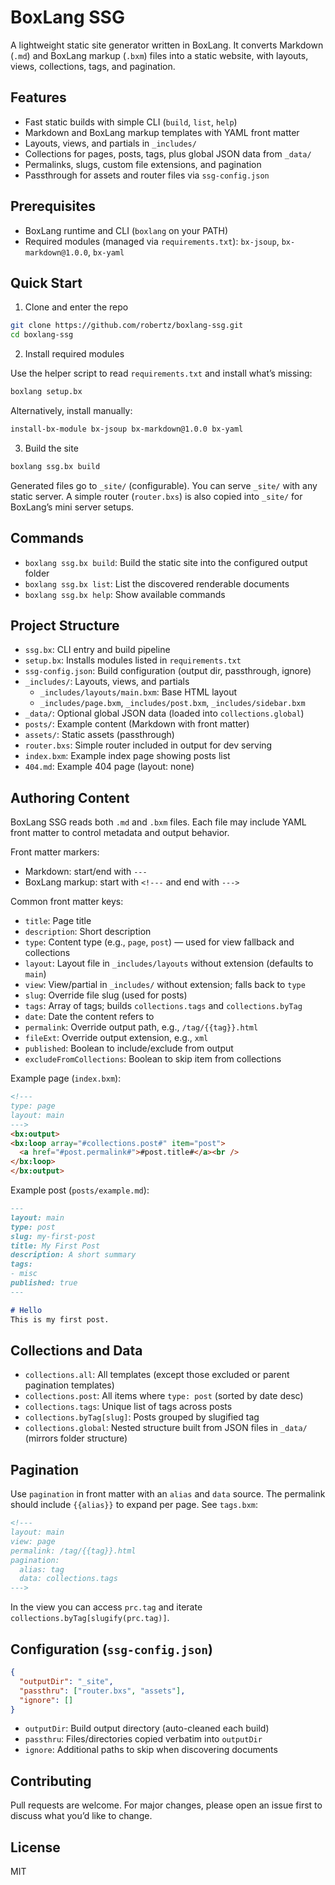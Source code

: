 # BoxLang SSG

A lightweight static site generator written in BoxLang. It converts Markdown (`.md`) and BoxLang markup (`.bxm`) files into a static website, with layouts, views, collections, tags, and pagination.

## Features
- Fast static builds with simple CLI (`build`, `list`, `help`)
- Markdown and BoxLang markup templates with YAML front matter
- Layouts, views, and partials in `_includes/`
- Collections for pages, posts, tags, plus global JSON data from `_data/`
- Permalinks, slugs, custom file extensions, and pagination
- Passthrough for assets and router files via `ssg-config.json`

## Prerequisites
- BoxLang runtime and CLI (`boxlang` on your PATH)
- Required modules (managed via `requirements.txt`): `bx-jsoup`, `bx-markdown@1.0.0`, `bx-yaml`

## Quick Start

1) Clone and enter the repo

```sh
git clone https://github.com/robertz/boxlang-ssg.git
cd boxlang-ssg
```

2) Install required modules

Use the helper script to read `requirements.txt` and install what’s missing:

```sh
boxlang setup.bx
```

Alternatively, install manually:

```sh
install-bx-module bx-jsoup bx-markdown@1.0.0 bx-yaml
```

3) Build the site

```sh
boxlang ssg.bx build
```

Generated files go to `_site/` (configurable). You can serve `_site/` with any static server. A simple router (`router.bxs`) is also copied into `_site/` for BoxLang’s mini server setups.

## Commands
- `boxlang ssg.bx build`: Build the static site into the configured output folder
- `boxlang ssg.bx list`: List the discovered renderable documents
- `boxlang ssg.bx help`: Show available commands

## Project Structure
- `ssg.bx`: CLI entry and build pipeline
- `setup.bx`: Installs modules listed in `requirements.txt`
- `ssg-config.json`: Build configuration (output dir, passthrough, ignore)
- `_includes/`: Layouts, views, and partials
  - `_includes/layouts/main.bxm`: Base HTML layout
  - `_includes/page.bxm`, `_includes/post.bxm`, `_includes/sidebar.bxm`
- `_data/`: Optional global JSON data (loaded into `collections.global`)
- `posts/`: Example content (Markdown with front matter)
- `assets/`: Static assets (passthrough)
- `router.bxs`: Simple router included in output for dev serving
- `index.bxm`: Example index page showing posts list
- `404.md`: Example 404 page (layout: none)

## Authoring Content

BoxLang SSG reads both `.md` and `.bxm` files. Each file may include YAML front matter to control metadata and output behavior.

Front matter markers:
- Markdown: start/end with `---`
- BoxLang markup: start with `<!---` and end with `--->`

Common front matter keys:
- `title`: Page title
- `description`: Short description
- `type`: Content type (e.g., `page`, `post`) — used for view fallback and collections
- `layout`: Layout file in `_includes/layouts` without extension (defaults to `main`)
- `view`: View/partial in `_includes/` without extension; falls back to `type`
- `slug`: Override file slug (used for posts)
- `tags`: Array of tags; builds `collections.tags` and `collections.byTag`
- `date`: Date the content refers to
- `permalink`: Override output path, e.g., `/tag/{{tag}}.html`
- `fileExt`: Override output extension, e.g., `xml`
- `published`: Boolean to include/exclude from output
- `excludeFromCollections`: Boolean to skip item from collections

Example page (`index.bxm`):

```html
<!---
type: page
layout: main
--->
<bx:output>
<bx:loop array="#collections.post#" item="post">
  <a href="#post.permalink#">#post.title#</a><br />
</bx:loop>
</bx:output>
```

Example post (`posts/example.md`):

```markdown
---
layout: main
type: post
slug: my-first-post
title: My First Post
description: A short summary
tags:
- misc
published: true
---

# Hello
This is my first post.
```

## Collections and Data
- `collections.all`: All templates (except those excluded or parent pagination templates)
- `collections.post`: All items where `type: post` (sorted by date desc)
- `collections.tags`: Unique list of tags across posts
- `collections.byTag[slug]`: Posts grouped by slugified tag
- `collections.global`: Nested structure built from JSON files in `_data/` (mirrors folder structure)

## Pagination
Use `pagination` in front matter with an `alias` and `data` source. The permalink should include `{{alias}}` to expand per page. See `tags.bxm`:

```html
<!---
layout: main
view: page
permalink: /tag/{{tag}}.html
pagination:
  alias: tag
  data: collections.tags
--->
```

In the view you can access `prc.tag` and iterate `collections.byTag[slugify(prc.tag)]`.

## Configuration (`ssg-config.json`)

```json
{
  "outputDir": "_site",
  "passthru": ["router.bxs", "assets"],
  "ignore": []
}
```

- `outputDir`: Build output directory (auto-cleaned each build)
- `passthru`: Files/directories copied verbatim into `outputDir`
- `ignore`: Additional paths to skip when discovering documents

## Contributing
Pull requests are welcome. For major changes, please open an issue first to discuss what you’d like to change.

## License
MIT

